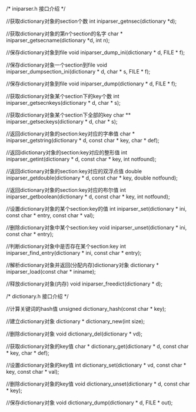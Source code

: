 /*
iniparser.h 接口介绍
*/

//获取dictionary对象的section个数
int iniparser_getnsec(dictionary *d);

//获取dictionary对象的第n个section的名字
char * iniparser_getsecname(dictionary *d, int  n);

//保存dictionary对象到file
void iniparser_dump_ini(dictionary * d, FILE * f);

//保存dictionary对象一个section到file
void iniparser_dumpsection_ini(dictionary * d, char * s, FILE * f);

//保存dictionary对象到file
void iniparser_dump(dictionary * d, FILE * f);

//获取dictionary对象某个section下的key个数
int iniparser_getsecnkeys(dictionary * d, char * s);

//获取dictionary对象某个section下全部的key
char ** iniparser_getseckeys(dictionary * d, char * s);

//返回dictionary对象的section:key对应的字串值
char * iniparser_getstring(dictionary * d, const char * key, char * def);

//返回idictionary对象的section:key对应的整形值
int iniparser_getint(dictionary * d, const char * key, int notfound);

//返回dictionary对象的section:key对应的双浮点值
double iniparser_getdouble(dictionary * d, const char * key, double notfound);

//返回dictionary对象的section:key对应的布尔值
int iniparser_getboolean(dictionary * d, const char * key, int notfound);

//设置dictionary对象的某个section:key的值
int iniparser_set(dictionary * ini, const char * entry, const char * val);

//删除dictionary对象中某个section:key
void iniparser_unset(dictionary * ini, const char * entry);

//判断dictionary对象中是否存在某个section:key
int iniparser_find_entry(dictionary * ini, const char * entry);

//解析dictionary对象并返回(分配内存)dictionary对象
dictionary * iniparser_load(const char * ininame);

//释放dictionary对象(内存)
void iniparser_freedict(dictionary * d);

/*
dictionary.h 接口介绍
*/

//计算关键词的hash值
unsigned dictionary_hash(const char * key);

//建立dictionary对象
dictionary * dictionary_new(int size);

//删除dictionary对象
void dictionary_del(dictionary * vd);

//获取dictionary对象的key值
char * dictionary_get(dictionary * d, const char * key, char * def);

//设置dictionary对象的key值
int dictionary_set(dictionary * vd, const char * key, const char * val);

//删除dictionary对象的key值
void dictionary_unset(dictionary * d, const char * key);

//保存dictionary对象
void dictionary_dump(dictionary * d, FILE * out);
